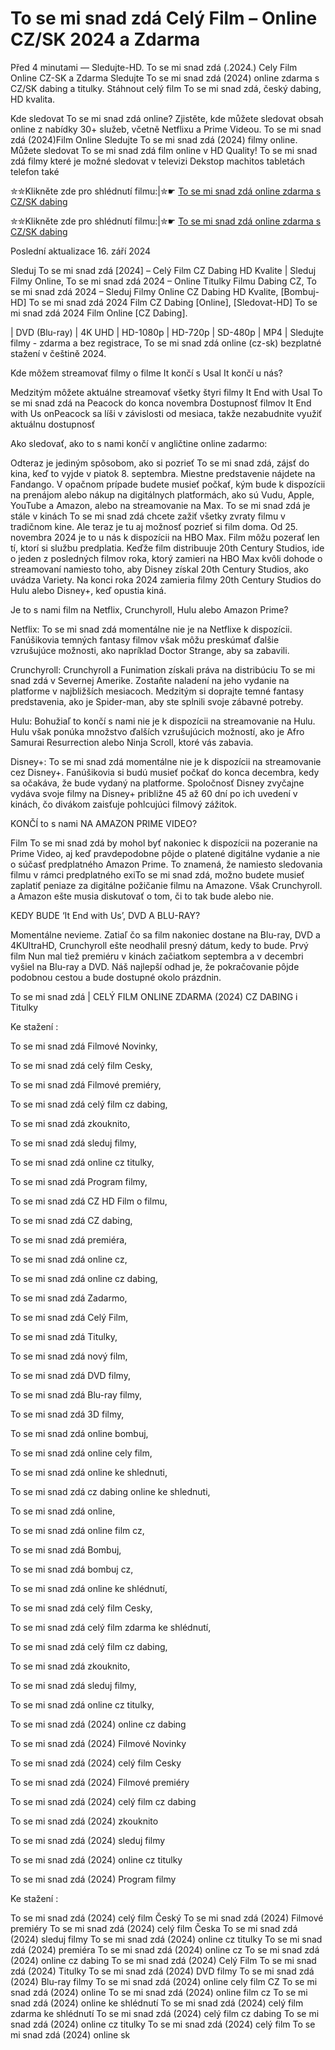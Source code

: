 # To se mi snad zdá Celý Film – Online CZ/SK 2024 a Zdarma

Před 4 minutami — Sledujte-HD. To se mi snad zdá (.2024.) Cely Film Online CZ-SK a Zdarma
Sledujte To se mi snad zdá (2024) online zdarma s CZ/SK dabing a titulky. Stáhnout celý film To se mi snad zdá, český dabing, HD kvalita.

Kde sledovat To se mi snad zdá online? Zjistěte, kde můžete sledovat obsah online z nabídky 30+ služeb, včetně Netflixu a Prime Videou. To se mi snad zdá (2024)Film Online Sledujte To se mi snad zdá (2024) filmy online. Můžete sledovat To se mi snad zdá film online v HD Quality! To se mi snad zdá filmy které je možné sledovat v televizi Dekstop machitos tabletách telefon také

✮✮Klikněte zde pro shlédnutí filmu:|✮☛ [To se mi snad zdá online zdarma s CZ/SK dabing](https://onlinecz-skdabingtitulkyzdarmo.blogspot.com/2024/09/to-se-mi-snad-zda-cely-film-online-cz.html)

✮✮Klikněte zde pro shlédnutí filmu:|✮☛ [To se mi snad zdá online zdarma s CZ/SK dabing](https://onlinecz-skdabingtitulkyzdarmo.blogspot.com/2024/09/to-se-mi-snad-zda-cely-film-online-cz.html)

Poslední aktualizace 16. září 2024


Sleduj To se mi snad zdá [2024] – Celý Film CZ Dabing HD Kvalite | Sleduj Filmy Online, To se mi snad zdá 2024 – Online Titulky Filmu Dabing CZ, To se mi snad zdá 2024 – Sleduj Filmy Online CZ Dabing HD Kvalite, [Bombuj-HD] To se mi snad zdá 2024 Film CZ Dabing [Online], [Sledovat-HD] To se mi snad zdá 2024 Film Online [CZ Dabing].

| DVD (Blu-ray) | 4K UHD | HD-1080p | HD-720p | SD-480p | MP4 | Sledujte filmy - zdarma a bez registrace, To se mi snad zdá online (cz-sk) bezplatné stažení v češtině 2024.

Kde môžem streamovať filmy o filme It končí s Usal It končí u nás?

Medzitým môžete aktuálne streamovať všetky štyri filmy It End with Usal To se mi snad zdá na Peacock do konca novembra Dostupnosť filmov It End with Us onPeacock sa líši v závislosti od mesiaca, takže nezabudnite využiť aktuálnu dostupnosť

Ako sledovať, ako to s nami končí v angličtine online zadarmo:

Odteraz je jediným spôsobom, ako si pozrieť To se mi snad zdá, zájsť do kina, keď to vyjde v piatok 8. septembra. Miestne predstavenie nájdete na Fandango. V opačnom prípade budete musieť počkať, kým bude k dispozícii na prenájom alebo nákup na digitálnych platformách, ako sú Vudu, Apple, YouTube a Amazon, alebo na streamovanie na Max. To se mi snad zdá je stále v kinách To se mi snad zdá chcete zažiť všetky zvraty filmu v tradičnom kine. Ale teraz je tu aj možnosť pozrieť si film doma. Od 25. novembra 2024 je to u nás k dispozícii na HBO Max. Film môžu pozerať len tí, ktorí si službu predplatia. Keďže film distribuuje 20th Century Studios, ide o jeden z posledných filmov roka, ktorý zamieri na HBO Max kvôli dohode o streamovaní namiesto toho, aby Disney získal 20th Century Studios, ako uvádza Variety. Na konci roka 2024 zamieria filmy 20th Century Studios do Hulu alebo Disney+, keď opustia kiná.

Je to s nami film na Netflix, Crunchyroll, Hulu alebo Amazon Prime?

Netflix: To se mi snad zdá momentálne nie je na Netflixe k dispozícii. Fanúšikovia temných fantasy filmov však môžu preskúmať ďalšie vzrušujúce možnosti, ako napríklad Doctor Strange, aby sa zabavili.

Crunchyroll: Crunchyroll a Funimation získali práva na distribúciu To se mi snad zdá v Severnej Amerike. Zostaňte naladení na jeho vydanie na platforme v najbližších mesiacoch. Medzitým si doprajte temné fantasy predstavenia, ako je Spider-man, aby ste splnili svoje zábavné potreby.

Hulu: Bohužiaľ to končí s nami nie je k dispozícii na streamovanie na Hulu. Hulu však ponúka množstvo ďalších vzrušujúcich možností, ako je Afro Samurai Resurrection alebo Ninja Scroll, ktoré vás zabavia.

Disney+: To se mi snad zdá momentálne nie je k dispozícii na streamovanie cez Disney+. Fanúšikovia si budú musieť počkať do konca decembra, kedy sa očakáva, že bude vydaný na platforme. Spoločnosť Disney zvyčajne vydáva svoje filmy na Disney+ približne 45 až 60 dní po ich uvedení v kinách, čo divákom zaisťuje pohlcujúci filmový zážitok.

KONČÍ to s nami NA AMAZON PRIME VIDEO?

Film To se mi snad zdá by mohol byť nakoniec k dispozícii na pozeranie na Prime Video, aj keď pravdepodobne pôjde o platené digitálne vydanie a nie o súčasť predplatného Amazon Prime. To znamená, že namiesto sledovania filmu v rámci predplatného exiTo se mi snad zdá, možno budete musieť zaplatiť peniaze za digitálne požičanie filmu na Amazone. Však Crunchyroll. a Amazon ešte musia diskutovať o tom, či to tak bude alebo nie.

KEDY BUDE ‘It End with Us’, DVD A BLU-RAY?

Momentálne nevieme. Zatiaľ čo sa film nakoniec dostane na Blu-ray, DVD a 4KUltraHD, Crunchyroll ešte neodhalil presný dátum, kedy to bude. Prvý film Nun mal tiež premiéru v kinách začiatkom septembra a v decembri vyšiel na Blu-ray a DVD. Náš najlepší odhad je, že pokračovanie pôjde podobnou cestou a bude dostupné okolo prázdnin.

To se mi snad zdá | CELÝ FILM ONLINE ZDARMA (2024) CZ DABING i Titulky

Ke stažení :

To se mi snad zdá Filmové Novinky,

To se mi snad zdá celý film Cesky,

To se mi snad zdá Filmové premiéry,

To se mi snad zdá celý film cz dabing,

To se mi snad zdá zkouknito,

To se mi snad zdá sleduj filmy,

To se mi snad zdá online cz titulky,

To se mi snad zdá Program filmy,

To se mi snad zdá CZ HD Film o filmu,

To se mi snad zdá CZ dabing,

To se mi snad zdá premiéra,

To se mi snad zdá online cz,

To se mi snad zdá online cz dabing,

To se mi snad zdá Zadarmo,

To se mi snad zdá Celý Film,

To se mi snad zdá Titulky,

To se mi snad zdá nový film,

To se mi snad zdá DVD filmy,

To se mi snad zdá Blu-ray filmy,

To se mi snad zdá 3D filmy,

To se mi snad zdá online bombuj,

To se mi snad zdá online cely film,

To se mi snad zdá online ke shlednuti,

To se mi snad zdá cz dabing online ke shlednuti,

To se mi snad zdá online,

To se mi snad zdá online film cz,

To se mi snad zdá Bombuj,

To se mi snad zdá bombuj cz,

To se mi snad zdá online ke shlédnutí,

To se mi snad zdá celý film Cesky,

To se mi snad zdá celý film zdarma ke shlédnutí,

To se mi snad zdá celý film cz dabing,

To se mi snad zdá zkouknito,

To se mi snad zdá sleduj filmy,

To se mi snad zdá online cz titulky,

To se mi snad zdá (2024) online cz dabing

To se mi snad zdá (2024) Filmové Novinky

To se mi snad zdá (2024) celý film Cesky

To se mi snad zdá (2024) Filmové premiéry

To se mi snad zdá (2024) celý film cz dabing

To se mi snad zdá (2024) zkouknito

To se mi snad zdá (2024) sleduj filmy

To se mi snad zdá (2024) online cz titulky

To se mi snad zdá (2024) Program filmy

Ke stažení :

To se mi snad zdá (2024) celý film Český To se mi snad zdá (2024) Filmové premiéry To se mi snad zdá (2024) celý film Česka To se mi snad zdá (2024) sleduj filmy To se mi snad zdá (2024) online cz titulky To se mi snad zdá (2024) premiéra To se mi snad zdá (2024) online cz To se mi snad zdá (2024) online cz dabing To se mi snad zdá (2024) Celý Film To se mi snad zdá (2024) Titulky To se mi snad zdá (2024) DVD filmy To se mi snad zdá (2024) Blu-ray filmy To se mi snad zdá (2024) online cely film CZ To se mi snad zdá (2024) online To se mi snad zdá (2024) online film cz To se mi snad zdá (2024) online ke shlédnutí To se mi snad zdá (2024) celý film zdarma ke shlédnutí To se mi snad zdá (2024) celý film cz dabing To se mi snad zdá (2024) online cz titulky To se mi snad zdá (2024) celý film To se mi snad zdá (2024) online sk

